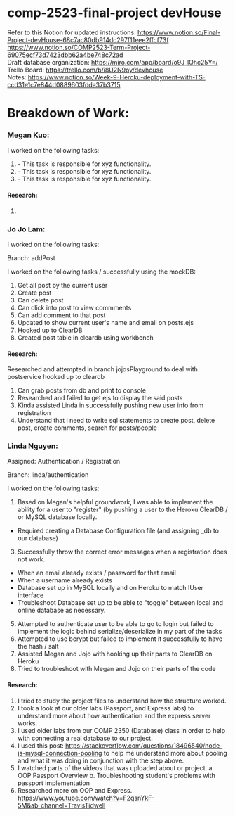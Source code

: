 # comp-2523-final-project devHouse

Refer to this Notion for updated instructions: https://www.notion.so/Final-Project-devHouse-68c7ac80db914dc297f11eee2ffcf73f  
https://www.notion.so/COMP2523-Term-Project-69075ecf73d7423dbb62a4be748c72ad  
Draft database organization: https://miro.com/app/board/o9J_lQhc25Y=/  
Trello Board: https://trello.com/b/i8U2N9oy/devhouse  
Notes: https://www.notion.so/Week-9-Heroku-deployment-with-TS-ccd31e1c7e844d0889603fdda37b3715

# Breakdown of Work:

### Megan Kuo:
I worked on the following tasks:

1. <Insert Some Task Here> - This task is responsible for xyz functionality.
2. <Insert Some Task Here> - This task is responsible for xyz functionality.
3. <Insert Some Task Here> - This task is responsible for xyz functionality.

#### Research:

1. <Insert Video or Link to thing you needed to research>

### Jo Jo Lam:
I worked on the following tasks:

Branch: addPost

I worked on the following tasks / successfully using the mockDB:
1. Get all post by the current user
2. Create post
3. Can delete post
4. Can click into post to view commments
5. Can add comment to that post
6. Updated to show current user's name and email on posts.ejs
7. Hooked up to ClearDB
8. Created post table in cleardb using workbench

#### Research:
Researched and attempted in branch jojosPlayground to deal with postservice hooked up to cleardb

1. Can grab posts from db and print to console
2. Researched and failed to get ejs to display the said posts
3. Kinda assisted Linda in successfully pushing new user info from registration
4. Understand that i need to write sql statements to create post, delete post, create comments, search for posts/people


### Linda Nguyen:
Assigned: Authentication / Registration

Branch: linda/authentication

I worked on the following tasks:
1. Based on Megan's helpful groundwork, I was able to implement the ability for a user to "register" (by pushing a user to the Heroku ClearDB / or MySQL database locally.
 - Required creating a Database Configuration file (and assigning _db to our database)
3. Successfully throw the correct error messages when a registration does not work.
 - When an email already exists / password for that email
 - When a username already exists
 - Database set up in MySQL locally and on Heroku to match IUser interface
 - Troubleshoot Database set up to be able to "toggle" between local and online database as necessary.
5. Attempted to authenticate user to be able to go to login but failed to implement the logic behind serialize/deserialize in my part of the tasks
6. Attempted to use bcrypt but failed to implement it successfully to have the hash / salt
7. Assisted Megan and Jojo with hooking up their parts to ClearDB on Heroku
8. Tried to troubleshoot with Megan and Jojo on their parts of the code

#### Research:
1. I tried to study the project files to understand how the structure worked.
2. I took a look at our older labs (Passport, and Express labs) to understand more about how authentication and the express server works.
3. I used older labs from our COMP 2350 (Database) class in order to help with connecting a real database to our project.
4. I used this post: https://stackoverflow.com/questions/18496540/node-js-mysql-connection-pooling to help me understand more about pooling and what it was doing in conjunction with the step above.
5. I watched parts of the videos that was uploaded about or project.
  a. OOP Passport Overview
  b. Troubleshooting student's problems with passport implementation
6. Researched more on OOP and Express.
 https://www.youtube.com/watch?v=F2qsnYkF-5M&ab_channel=TravisTidwell
